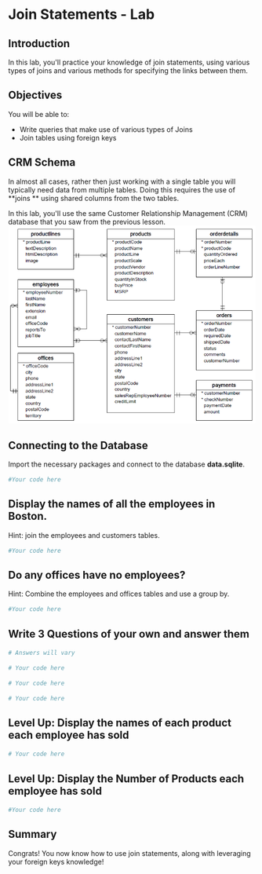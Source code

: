 
# Join Statements - Lab

## Introduction

In this lab, you'll practice your knowledge of join statements, using various types of joins and various methods for specifying the links between them.

## Objectives

You will be able to:
- Write queries that make use of various types of Joins
- Join tables using foreign keys

## CRM Schema

In almost all cases, rather then just working with a single table you will typically need data from multiple tables. 
Doing this requires the use of **joins ** using shared columns from the two tables. 

In this lab, you'll use the same Customer Relationship Management (CRM) database that you saw from the previous lesson.
<img src='images/Database-Schema.png' width="600">

## Connecting to the Database
Import the necessary packages and connect to the database **data.sqlite**.


```python
#Your code here
```

## Display the names of all the employees in Boston.
Hint: join the employees and customers tables.


```python
#Your code here
```

## Do any offices have no employees?
Hint: Combine the employees and offices tables and use a group by.


```python
#Your code here
```

## Write 3 Questions of your own and answer them


```python
# Answers will vary
```


```python
# Your code here
```


```python
# Your code here
```


```python
# Your code here
```

## Level Up: Display the names of each product each employee has sold


```python
# Your code here
```

## Level Up: Display the Number of Products each employee has sold


```python
#Your code here
```

## Summary

Congrats! You now know how to use join statements, along with leveraging your foreign keys knowledge!
